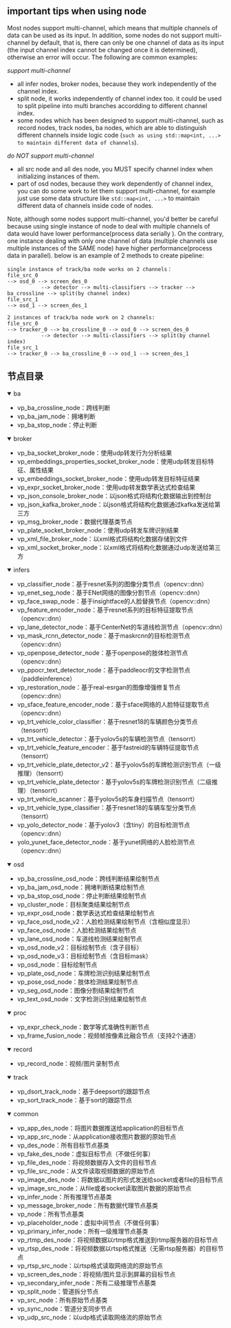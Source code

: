 
## important tips when using node ##
Most nodes support multi-channel, which means that multiple channels of data can be used as its input. In addition, some nodes do not support multi-channel by default, that is, there can only be one channel of data as its input (the input channel index cannot be changed once it is determined), otherwise an error will occur. The following are common examples:

*support multi-channel*
- all infer nodes, broker nodes, because they work independently of the channel index.
- split node, it works independently of channel index too. it could be used to split pipeline into multi branches accordding to different channel index.
- some nodes which has been designed to support multi-channel, such as record nodes, track nodes, ba nodes, which are able to distinguish different channels inside logic code (`such as using std::map<int, ...> to maintain different data of channels`).

*do NOT support multi-channel*
- all src node and all des node, you MUST specify channel index when initializing instances of them.
- part of osd nodes, because they work dependently of channel index, you can do some work to let them support multi-channel, for example just use some data structure like `std::map<int, ...>` to maintain different data of channels inside code of nodes.


Note, although some nodes support multi-channel, you'd better be careful because using single instance of node to deal with multiple channels of data would have lower performance(process data serially
). On the contrary, one instance dealing with only one channel of data (multiple channels use multiple instances of the SAME node) have higher performance(process data in parallel). below is an example of 2 methods to create pipeline:
```
single instance of track/ba node works on 2 channels：
file_src_0                                                                                             --> osd_0 --> screen_des_0
           --> detector --> multi-classifiers --> tracker --> ba_crossline --> split(by channel index)
file_src_1                                                                                             --> osd_1 --> screen_des_1 

2 instances of track/ba node work on 2 channels:
file_src_0                                                                --> tracker_0 --> ba_crossline_0 --> osd_0 --> screen_des_0
           --> detector --> multi-classifiers --> split(by channel index) 
file_src_1                                                                --> tracker_0 --> ba_crossline_0 --> osd_1 --> screen_des_1 
```


## 节点目录 ##

<details open>
  <summary>ba</summary>

  - vp_ba_crossline_node：跨线判断
  - vp_ba_jam_node：拥堵判断
  - vp_ba_stop_node：停止判断
</details>

<details open>
  <summary>broker</summary>
  
  - vp_ba_socket_broker_node：使用udp转发行为分析结果
  - vp_embeddings_properties_socket_broker_node：使用udp转发目标特征、属性结果
  - vp_embeddings_socket_broker_node：使用udp转发目标特征结果
  - vp_expr_socket_broker_node：使用udp转发数学表达式检查结果
  - vp_json_console_broker_node：以json格式将结构化数据输出到控制台
  - vp_json_kafka_broker_node：以json格式将结构化数据通过kafka发送给第三方
  - vp_msg_broker_node：数据代理基类节点
  - vp_plate_socket_broker_node：使用udp转发车牌识别结果
  - vp_xml_file_broker_node：以xml格式将结构化数据存储到文件
  - vp_xml_socket_broker_node：以xml格式将结构化数据通过udp发送给第三方
</details>

<details open>
  <summary>infers</summary>
  
  - vp_classifier_node：基于resnet系列的图像分类节点（opencv::dnn）
  - vp_enet_seg_node：基于ENet网络的图像分割节点（opencv::dnn）
  - vp_face_swap_node：基于insightface的人脸替换节点（opencv::dnn）
  - vp_feature_encoder_node：基于resnet系列的目标特征提取节点（opencv::dnn）
  - vp_lane_detector_node：基于CenterNet的车道线检测节点（opencv::dnn）
  - vp_mask_rcnn_detector_node：基于maskrcnn的目标检测节点（opencv::dnn）
  - vp_openpose_detector_node：基于openpose的肢体检测节点（opencv::dnn）
  - vp_ppocr_text_detector_node：基于paddleocr的文字检测节点（paddleinference）
  - vp_restoration_node：基于real-esrgan的图像增强修复节点（opencv::dnn）
  - vp_sface_feature_encoder_node：基于sface网络的人脸特征提取节点（opencv::dnn）
  - vp_trt_vehicle_color_classifier：基于resnet18的车辆颜色分类节点（tensorrt）
  - vp_trt_vehicle_detector：基于yolov5s的车辆检测节点（tensorrt）
  - vp_trt_vehicle_feature_encoder：基于fastreid的车辆特征提取节点（tensorrt）
  - vp_trt_vehicle_plate_detector_v2：基于yolov5s的车牌检测识别节点（一级推理）（tensorrt）
  - vp_trt_vehicle_plate_detector：基于yolov5s的车牌检测识别节点（二级推理）（tensorrt）
  - vp_trt_vehicle_scanner：基于yolov5s的车身扫描节点（tensorrt）
  - vp_trt_vehicle_type_classifier：基于resnet18的车辆车型分类节点（tensorrt）
  - vp_yolo_detector_node：基于yolov3（含tiny）的目标检测节点（opencv::dnn）
  - yolo_yunet_face_detector_node：基于yunet网络的人脸检测节点（opencv::dnn）

</details>

<details open>
  <summary>osd</summary>
  
  - vp_ba_crossline_osd_node：跨线判断结果绘制节点
  - vp_ba_jam_osd_node：拥堵判断结果绘制节点
  - vp_ba_stop_osd_node：停止判断结果绘制节点
  - vp_cluster_node：目标聚类结果绘制节点
  - vp_expr_osd_node：数学表达式检查结果绘制节点
  - vp_face_osd_node_v2：人脸检测结果绘制节点（含相似度显示）
  - vp_face_osd_node：人脸检测结果绘制节点
  - vp_lane_osd_node：车道线检测结果绘制节点
  - vp_osd_node_v2：目标绘制节点（含子目标）
  - vp_osd_node_v3：目标绘制节点（含目标mask）
  - vp_osd_node：目标绘制节点
  - vp_plate_osd_node：车牌检测识别结果绘制节点
  - vp_pose_osd_node：肢体检测结果绘制节点
  - vp_seg_osd_node：图像分割结果绘制节点
  - vp_text_osd_node：文字检测识别结果绘制节点
</details>

<details open>
  <summary>proc</summary>
  
  - vp_expr_check_node：数学等式准确性判断节点
  - vp_frame_fusion_node：视频帧按像素比融合节点（支持2个通道）
</details>

<details open>
  <summary>record</summary>
  
  - vp_record_node：视频/图片录制节点
</details>

<details open>
  <summary>track</summary>
  
  - vp_dsort_track_node：基于deepsort的跟踪节点
  - vp_sort_track_node：基于sort的跟踪节点
</details>

<details open>
  <summary>common</summary>
  
  - vp_app_des_node：将图片数据推送给application的目标节点
  - vp_app_src_node：从application接收图片数据的原始节点
  - vp_des_node：所有目标节点基类
  - vp_fake_des_node：虚拟目标节点（不做任何事）
  - vp_file_des_node：将视频数据存入文件的目标节点
  - vp_file_src_node：从文件读取视频数据的原始节点
  - vp_image_des_node：将数据以图片的形式发送给socket或者file的目标节点
  - vp_image_src_node：从file或者socket读取图片数据的原始节点
  - vp_infer_node：所有推理节点基类
  - vp_message_broker_node：所有数据代理节点基类
  - vp_node：所有节点基类
  - vp_placeholder_node：虚拟中间节点（不做任何事）
  - vp_primary_infer_node：所有一级推理节点基类
  - vp_rtmp_des_node：将视频数据以rtmp格式推送到rtmp服务器的目标节点
  - vp_rtsp_des_node：将视频数据以rtsp格式推送（无需rtsp服务器）的目标节点
  - vp_rtsp_src_node：以rtsp格式读取网络流的原始节点
  - vp_screen_des_node：将视频/图片显示到屏幕的目标节点
  - vp_secondary_infer_node：所有二级推理节点基类
  - vp_split_node：管道拆分节点
  - vp_src_node：所有原始节点基类
  - vp_sync_node：管道分支同步节点
  - vp_udp_src_node：以udp格式读取网络流的原始节点
</details>